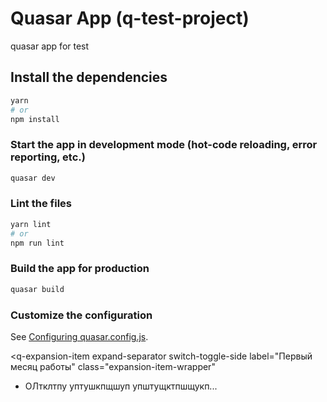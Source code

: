 # Quasar App (q-test-project)

 quasar app for test

## Install the dependencies
```bash
yarn
# or
npm install
```

### Start the app in development mode (hot-code reloading, error reporting, etc.)
```bash
quasar dev
```


### Lint the files
```bash
yarn lint
# or
npm run lint
```



### Build the app for production
```bash
quasar build
```

### Customize the configuration
See [Configuring quasar.config.js](https://v2.quasar.dev/quasar-cli-vite/quasar-config-js).

<q-expansion-item
  expand-separator
  switch-toggle-side
  label="Первый месяц работы"
  class="expansion-item-wrapper"
>
  <template v-slot:header>
    <div class="header-content">
      <span>Первый месяц работы</span>
      <div class="adaptation-process-state row">
        <p class="adaptation-state-value">Выполнено</p>
        <q-icon size="md" name="fa-solid fa-square-check" color="green" />
      </div>
    </div>
  </template>

  <q-card>
    <q-card-section class="main-process-container column">
      <ul class="table-list">
        <li class="table-row-item column">
          ОЛтклтпу уптушкпщшуп упштущктпшщукп...
        </li>
      </ul>
    </q-card-section>
  </q-card>
</q-expansion-item>

